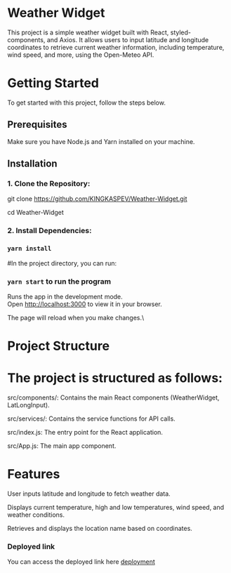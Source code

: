 # Weather Widget

This project is a simple weather widget built with React, styled-components, and Axios. It allows users to input latitude and longitude coordinates to retrieve current weather information, including temperature, wind speed, and more, using the Open-Meteo API.

# Getting Started 

To get started with this project, follow the steps below.

## Prerequisites

Make sure you have Node.js and Yarn installed on your machine.

## Installation

### 1. Clone the Repository:

git clone https://github.com/KINGKASPEV/Weather-Widget.git

cd Weather-Widget

### 2. Install Dependencies:

### `yarn install`

#In the project directory, you can run:

### `yarn start`  to run the program

Runs the app in the development mode.\
Open [http://localhost:3000](http://localhost:3000) to view it in your browser.

The page will reload when you make changes.\

# Project Structure

# The project is structured as follows:

 src/components/: Contains the main React components (WeatherWidget, LatLongInput).

 src/services/: Contains the service functions for API calls.

 src/index.js: The entry point for the React application.

 src/App.js: The main app component.

# Features

User inputs latitude and longitude to fetch weather data.

Displays current temperature, high and low temperatures, wind speed, and weather conditions.

Retrieves and displays the location name based on coordinates.

### Deployed link

You can access the deployed link here [deployment](https://myweatherwidget.vercel.app/)
